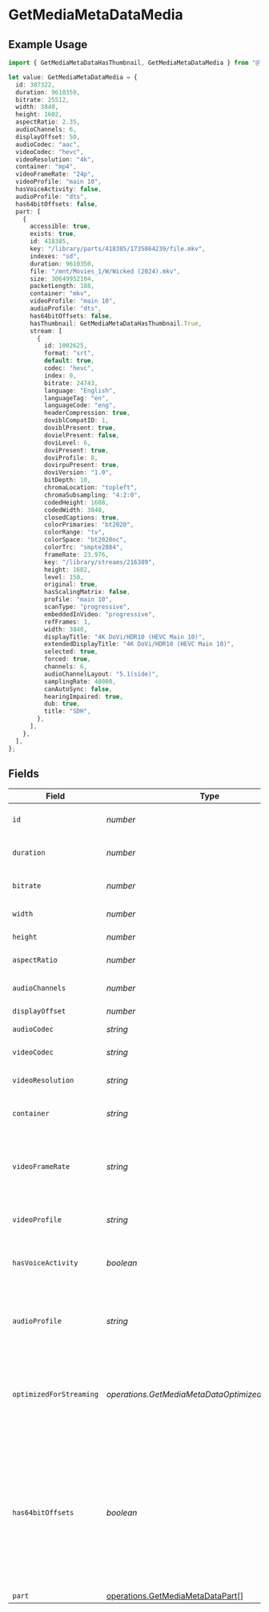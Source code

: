 # GetMediaMetaDataMedia

## Example Usage

```typescript
import { GetMediaMetaDataHasThumbnail, GetMediaMetaDataMedia } from "@lukehagar/plexjs/sdk/models/operations";

let value: GetMediaMetaDataMedia = {
  id: 387322,
  duration: 9610350,
  bitrate: 25512,
  width: 3840,
  height: 1602,
  aspectRatio: 2.35,
  audioChannels: 6,
  displayOffset: 50,
  audioCodec: "aac",
  videoCodec: "hevc",
  videoResolution: "4k",
  container: "mp4",
  videoFrameRate: "24p",
  videoProfile: "main 10",
  hasVoiceActivity: false,
  audioProfile: "dts",
  has64bitOffsets: false,
  part: [
    {
      accessible: true,
      exists: true,
      id: 418385,
      key: "/library/parts/418385/1735864239/file.mkv",
      indexes: "sd",
      duration: 9610350,
      file: "/mnt/Movies_1/W/Wicked (2024).mkv",
      size: 30649952104,
      packetLength: 188,
      container: "mkv",
      videoProfile: "main 10",
      audioProfile: "dts",
      has64bitOffsets: false,
      hasThumbnail: GetMediaMetaDataHasThumbnail.True,
      stream: [
        {
          id: 1002625,
          format: "srt",
          default: true,
          codec: "hevc",
          index: 0,
          bitrate: 24743,
          language: "English",
          languageTag: "en",
          languageCode: "eng",
          headerCompression: true,
          doviblCompatID: 1,
          doviblPresent: true,
          dovielPresent: false,
          doviLevel: 6,
          doviPresent: true,
          doviProfile: 8,
          dovirpuPresent: true,
          doviVersion: "1.0",
          bitDepth: 10,
          chromaLocation: "topleft",
          chromaSubsampling: "4:2:0",
          codedHeight: 1608,
          codedWidth: 3840,
          closedCaptions: true,
          colorPrimaries: "bt2020",
          colorRange: "tv",
          colorSpace: "bt2020nc",
          colorTrc: "smpte2084",
          frameRate: 23.976,
          key: "/library/streams/216389",
          height: 1602,
          level: 150,
          original: true,
          hasScalingMatrix: false,
          profile: "main 10",
          scanType: "progressive",
          embeddedInVideo: "progressive",
          refFrames: 1,
          width: 3840,
          displayTitle: "4K DoVi/HDR10 (HEVC Main 10)",
          extendedDisplayTitle: "4K DoVi/HDR10 (HEVC Main 10)",
          selected: true,
          forced: true,
          channels: 6,
          audioChannelLayout: "5.1(side)",
          samplingRate: 48000,
          canAutoSync: false,
          hearingImpaired: true,
          dub: true,
          title: "SDH",
        },
      ],
    },
  ],
};
```

## Fields

| Field                                                                                                                                                    | Type                                                                                                                                                     | Required                                                                                                                                                 | Description                                                                                                                                              | Example                                                                                                                                                  |
| -------------------------------------------------------------------------------------------------------------------------------------------------------- | -------------------------------------------------------------------------------------------------------------------------------------------------------- | -------------------------------------------------------------------------------------------------------------------------------------------------------- | -------------------------------------------------------------------------------------------------------------------------------------------------------- | -------------------------------------------------------------------------------------------------------------------------------------------------------- |
| `id`                                                                                                                                                     | *number*                                                                                                                                                 | :heavy_check_mark:                                                                                                                                       | Unique media identifier.                                                                                                                                 | 387322                                                                                                                                                   |
| `duration`                                                                                                                                               | *number*                                                                                                                                                 | :heavy_minus_sign:                                                                                                                                       | Duration of the media in milliseconds.                                                                                                                   | 9610350                                                                                                                                                  |
| `bitrate`                                                                                                                                                | *number*                                                                                                                                                 | :heavy_minus_sign:                                                                                                                                       | Bitrate in bits per second.                                                                                                                              | 25512                                                                                                                                                    |
| `width`                                                                                                                                                  | *number*                                                                                                                                                 | :heavy_minus_sign:                                                                                                                                       | Video width in pixels.                                                                                                                                   | 3840                                                                                                                                                     |
| `height`                                                                                                                                                 | *number*                                                                                                                                                 | :heavy_minus_sign:                                                                                                                                       | Video height in pixels.                                                                                                                                  | 1602                                                                                                                                                     |
| `aspectRatio`                                                                                                                                            | *number*                                                                                                                                                 | :heavy_minus_sign:                                                                                                                                       | Aspect ratio of the video.                                                                                                                               | 2.35                                                                                                                                                     |
| `audioChannels`                                                                                                                                          | *number*                                                                                                                                                 | :heavy_minus_sign:                                                                                                                                       | Number of audio channels.                                                                                                                                | 6                                                                                                                                                        |
| `displayOffset`                                                                                                                                          | *number*                                                                                                                                                 | :heavy_minus_sign:                                                                                                                                       | N/A                                                                                                                                                      | 50                                                                                                                                                       |
| `audioCodec`                                                                                                                                             | *string*                                                                                                                                                 | :heavy_minus_sign:                                                                                                                                       | Audio codec used.                                                                                                                                        | aac                                                                                                                                                      |
| `videoCodec`                                                                                                                                             | *string*                                                                                                                                                 | :heavy_minus_sign:                                                                                                                                       | Video codec used.                                                                                                                                        | hevc                                                                                                                                                     |
| `videoResolution`                                                                                                                                        | *string*                                                                                                                                                 | :heavy_minus_sign:                                                                                                                                       | Video resolution (e.g., 4k).                                                                                                                             | 4k                                                                                                                                                       |
| `container`                                                                                                                                              | *string*                                                                                                                                                 | :heavy_minus_sign:                                                                                                                                       | Container format of the media.                                                                                                                           | mp4                                                                                                                                                      |
| `videoFrameRate`                                                                                                                                         | *string*                                                                                                                                                 | :heavy_minus_sign:                                                                                                                                       | Frame rate of the video. Values found include NTSC, PAL, 24p<br/>                                                                                        | 24p                                                                                                                                                      |
| `videoProfile`                                                                                                                                           | *string*                                                                                                                                                 | :heavy_minus_sign:                                                                                                                                       | Video profile (e.g., main 10).                                                                                                                           | main 10                                                                                                                                                  |
| `hasVoiceActivity`                                                                                                                                       | *boolean*                                                                                                                                                | :heavy_minus_sign:                                                                                                                                       | Indicates whether voice activity is detected.                                                                                                            | false                                                                                                                                                    |
| `audioProfile`                                                                                                                                           | *string*                                                                                                                                                 | :heavy_minus_sign:                                                                                                                                       | The audio profile used for the media (e.g., DTS, Dolby Digital, etc.).                                                                                   | dts                                                                                                                                                      |
| `optimizedForStreaming`                                                                                                                                  | *operations.GetMediaMetaDataOptimizedForStreaming*                                                                                                       | :heavy_minus_sign:                                                                                                                                       | Has this media been optimized for streaming. NOTE: This can be 0, 1, false or true                                                                       |                                                                                                                                                          |
| `has64bitOffsets`                                                                                                                                        | *boolean*                                                                                                                                                | :heavy_minus_sign:                                                                                                                                       | Indicates whether the media has 64-bit offsets.<br/>This is relevant for media files that may require larger offsets than what 32-bit integers can provide.<br/> | false                                                                                                                                                    |
| `part`                                                                                                                                                   | [operations.GetMediaMetaDataPart](../../../sdk/models/operations/getmediametadatapart.md)[]                                                              | :heavy_minus_sign:                                                                                                                                       | N/A                                                                                                                                                      |                                                                                                                                                          |